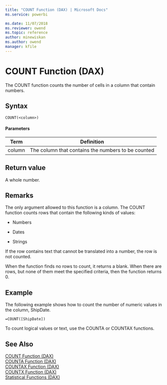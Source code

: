 ```yaml
---
title: "COUNT Function (DAX) | Microsoft Docs"
ms.service: powerbi 

ms.date: 11/07/2018
ms.reviewer: owend
ms.topic: reference
author: minewiskan
ms.author: owend
manager: kfile
---
```

# COUNT Function (DAX)
The COUNT function counts the number of cells in a column that contain numbers.  
  
## Syntax  
  
```dax
COUNT(<column>)  
```
  
#### Parameters  
  
|Term|Definition|  
|--------|--------------|  
|column|The column that contains the numbers to be counted|  
  
## Return value  
A whole number.  
  
## Remarks  
The only argument allowed to this function is a column. The COUNT function counts rows that contain the following kinds of values:  
  
-   Numbers  
  
-   Dates  

-   Strings
  
If the row contains text that cannot be translated into a number, the row is not counted.  
  
When the function finds no rows to count, it returns a blank.  When there are rows, but none of them meet the specified criteria, then the function returns 0.  
  
## Example  
The following example shows how to count the number of numeric values in the column, ShipDate.  
  
```dax
=COUNT([ShipDate])  
```

To count logical values or text, use the COUNTA or COUNTAX functions.  
  
## See Also  
[COUNT Function &#40;DAX&#41;](count-function-dax.md)  
[COUNTA Function &#40;DAX&#41;](counta-function-dax.md)  
[COUNTAX Function &#40;DAX&#41;](countax-function-dax.md)  
[COUNTX Function &#40;DAX&#41;](countx-function-dax.md)  
[Statistical Functions &#40;DAX&#41;](statistical-functions-dax.md)  
  
